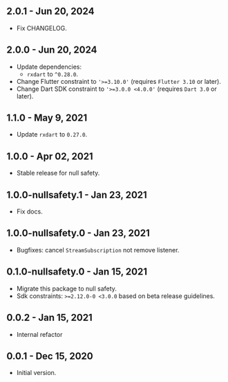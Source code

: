 ## 2.0.1 - Jun 20, 2024

- Fix CHANGELOG.

## 2.0.0 - Jun 20, 2024

- Update dependencies:
    - `rxdart` to `^0.28.0`.
- Change Flutter constraint to `'>=3.10.0'` (requires `Flutter 3.10` or later).
- Change Dart SDK constraint to `'>=3.0.0 <4.0.0'` (requires `Dart 3.0` or later).

## 1.1.0 - May 9, 2021

- Update `rxdart` to `0.27.0`.

## 1.0.0 - Apr 02, 2021

- Stable release for null safety.

## 1.0.0-nullsafety.1 - Jan 23, 2021

- Fix docs.

## 1.0.0-nullsafety.0 - Jan 23, 2021

- Bugfixes: cancel `StreamSubscription` not remove listener.

## 0.1.0-nullsafety.0 - Jan 15, 2021

- Migrate this package to null safety.
- Sdk constraints: `>=2.12.0-0 <3.0.0` based on beta release guidelines.

## 0.0.2 - Jan 15, 2021

- Internal refactor

## 0.0.1 - Dec 15, 2020

- Initial version.